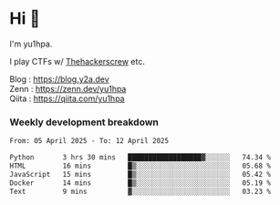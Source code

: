 # Hi 👋

I'm yu1hpa.

I play CTFs w/ [Thehackerscrew](https://www.thehackerscrew.team/) etc.

Blog : https://blog.y2a.dev  
Zenn : https://zenn.dev/yu1hpa  
Qiita : https://qiita.com/yu1hpa  

### Weekly development breakdown

<!--START_SECTION:waka-->

```txt
From: 05 April 2025 - To: 12 April 2025

Python       3 hrs 30 mins   ██████████████████▓░░░░░░   74.34 %
HTML         16 mins         █▒░░░░░░░░░░░░░░░░░░░░░░░   05.68 %
JavaScript   15 mins         █▒░░░░░░░░░░░░░░░░░░░░░░░   05.42 %
Docker       14 mins         █▒░░░░░░░░░░░░░░░░░░░░░░░   05.19 %
Text         9 mins          ▓░░░░░░░░░░░░░░░░░░░░░░░░   03.23 %
```

<!--END_SECTION:waka-->

